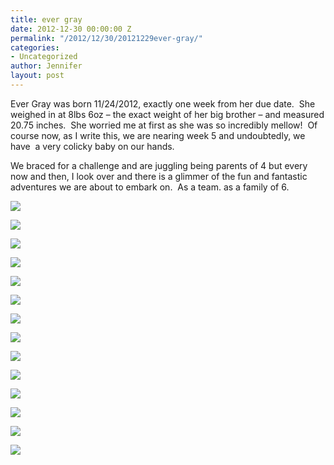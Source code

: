 ```yaml
---
title: ever gray
date: 2012-12-30 00:00:00 Z
permalink: "/2012/12/30/20121229ever-gray/"
categories:
- Uncategorized
author: Jennifer
layout: post
---
```


Ever Gray was born 11/24/2012, exactly one week from her due date. &nbsp;She weighed in at 8lbs 6oz &#8211; the exact weight of her big brother &#8211; and measured 20.75 inches. &nbsp;She worried me at first as she was so incredibly mellow! &nbsp;Of course now, as I write this, we are nearing week 5 and undoubtedly, we have &nbsp;a very colicky baby on our hands.&nbsp;

We braced for a challenge and are juggling being parents of 4 but every now and then, I look over and there is a glimmer of the fun and fantastic adventures we are about to embark on. &nbsp;As a team. as a family of 6.</p>

<div class="image-gallery-wrapper">
  <p>
    <img src="/teamelam/assets/images/ever-gray/1363551217988-img.png" />
  </p>

  <p>
    <img src="/teamelam/assets/images/ever-gray/2013-01-01+15.14.27.jpg" />
  </p>

  <p>
    <img src="/teamelam/assets/images/ever-gray/2012-12-28+19.52.11.jpg" />
  </p>

  <p>
    <img src="/teamelam/assets/images/ever-gray/1363551145554-img.png" />
  </p>

  <p>
    <img src="/teamelam/assets/images/ever-gray/2012-11-25+14.28.03.jpg" />
  </p>

  <p>
    <img src="/teamelam/assets/images/ever-gray/2012-11-30+12.25.07.jpg" />
  </p>

  <p>
    <img src="/teamelam/assets/images/ever-gray/1363551182269-img.png" />
  </p>

  <p>
    <img src="/teamelam/assets/images/ever-gray/1363551156252-img.png" />
  </p>

  <p>
    <img src="/teamelam/assets/images/ever-gray/1363551148969-img.png" />
  </p>

  <p>
    <img src="/teamelam/assets/images/ever-gray/1363551172717-img.png" />
  </p>

  <p>
    <img src="/teamelam/assets/images/ever-gray/1363551225715-img.png" />
  </p>

  <p>
    <img src="/teamelam/assets/images/ever-gray/1363551123242-img.png" />
  </p>

  <p>
    <img src="/teamelam/assets/images/ever-gray/2012-11-30+12.26.31.jpg" />
  </p>

  <p>
    <img src="/teamelam/assets/images/ever-gray/1363551111414-img.png" />
  </p>
</div>

